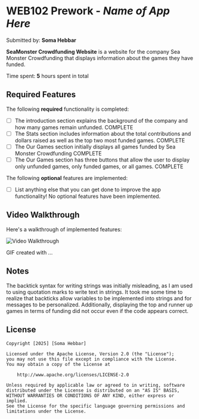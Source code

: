 # WEB102 Prework - *Name of App Here*

Submitted by: **Soma Hebbar**

**SeaMonster Crowdfunding Website** is a website for the company Sea Monster Crowdfunding that displays information about the games they have funded.

Time spent: **5** hours spent in total

## Required Features

The following **required** functionality is completed:

* [ ] The introduction section explains the background of the company and how many games remain unfunded.
COMPLETE
* [ ] The Stats section includes information about the total contributions and dollars raised as well as the top two most funded games.
COMPLETE
* [ ] The Our Games section initially displays all games funded by Sea Monster Crowdfunding
COMPLETE
* [ ] The Our Games section has three buttons that allow the user to display only unfunded games, only funded games, or all games.
COMPLETE

The following **optional** features are implemented:

* [ ] List anything else that you can get done to improve the app functionality!
No optional features have been implemented.

## Video Walkthrough

Here's a walkthrough of implemented features:

<img src='WEB102PreworkRecording.gif' title='Video Walkthrough' width='' alt='Video Walkthrough' />

<!-- Replace this with whatever GIF tool you used! -->
GIF created with ...  
<!-- Recommended tools:
[Kap](https://getkap.co/) for macOS
[ScreenToGif](https://www.screentogif.com/) for Windows
[peek](https://github.com/phw/peek) for Linux. -->

## Notes

The backtick syntax for writing strings was initially misleading, as I am used to using quotation marks to write text in strings.
It took me some time to realize that backticks allow variables to be implemented into strings and for messages to be personalized. Additionally, displaying the top and runner up games in terms of funding did not occur even if the code appears correct.

## License

    Copyright [2025] [Soma Hebbar]

    Licensed under the Apache License, Version 2.0 (the "License");
    you may not use this file except in compliance with the License.
    You may obtain a copy of the License at

        http://www.apache.org/licenses/LICENSE-2.0

    Unless required by applicable law or agreed to in writing, software
    distributed under the License is distributed on an "AS IS" BASIS,
    WITHOUT WARRANTIES OR CONDITIONS OF ANY KIND, either express or implied.
    See the License for the specific language governing permissions and
    limitations under the License.
